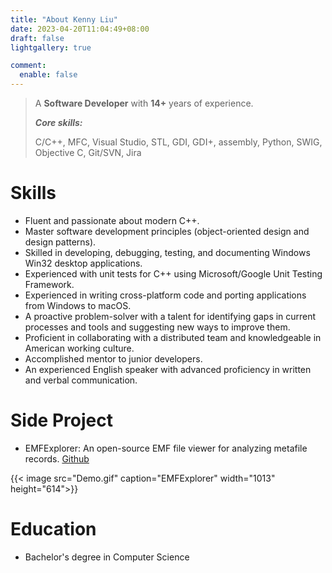 ```yaml
---
title: "About Kenny Liu"
date: 2023-04-20T11:04:49+08:00
draft: false
lightgallery: true

comment:
  enable: false
---
```


> A **Software Developer** with **14+** years of experience.
>
> ***Core skills:***
>
> C/C++, MFC, Visual Studio, STL, GDI, GDI+, assembly, Python, SWIG, Objective C, Git/SVN, Jira 


Skills
====

* Fluent and passionate about modern C++.
* Master software development principles (object-oriented design and design patterns).
* Skilled in developing, debugging, testing, and documenting Windows Win32 desktop applications.
* Experienced with unit tests for C++ using Microsoft/Google Unit Testing Framework.
* Experienced in writing cross-platform code and porting applications from Windows to macOS.
* A proactive problem-solver with a talent for identifying gaps in current processes and tools and suggesting new ways to improve them.
* Proficient in collaborating with a distributed team and knowledgeable in American working culture.
* Accomplished mentor to junior developers.
* An experienced English speaker with advanced proficiency in written and verbal communication. 

Side Project
====

* EMFExplorer: An open-source EMF file viewer for analyzing metafile records. [Github](https://github.com/wingkinl/EMFExplorer/)

{{< image src="Demo.gif" caption="EMFExplorer" width="1013" height="614">}}

Education
====

* Bachelor's degree in Computer Science

